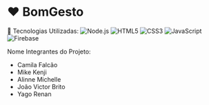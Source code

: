# ❤️ BomGesto
🤖 Tecnologias Utilizadas: 
![Node.js](https://img.shields.io/badge/-Node.js-339933?style=flat&logo=node.js&logoColor=fff)
![HTML5](https://img.shields.io/badge/-HTML5-E34F26?style=flat&logo=html5&logoColor=fff)
![CSS3](https://img.shields.io/badge/-CSS3-1572B6?style=flat&logo=css3&logoColor=fff)
![JavaScript](https://img.shields.io/badge/-JavaScript-F7DF1E?style=flat&logo=javascript&logoColor=000)
![Firebase](https://img.shields.io/badge/-Firebase-FFCA28?style=flat&logo=firebase&logoColor=000)

Nome Integrantes do Projeto: 
* Camila Falcão
* Mike Kenji
* Alinne Michelle
* João Victor Brito
* Yago Renan
